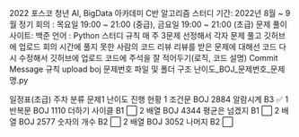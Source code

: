 2022 포스코 청년 AI, BigData 아카데미 C반 알고리즘 스터디
기간: 2022년 8월 ~ 9월
정기 회의 : 목요일 19:00 ~ 21:00 (중급), 금요일 19:00 ~ 21:00 (초급)
문제 풀이 사이트: 백준
언어 : Python
스터디 규칙
매 주 3문제 선정해서 각자 문제 풀고 깃허브에 업로드
회의 시간에 풀지 못한 사람의 코드 리뷰
리뷰를 받은 문제에 대해선 코드 다시 수정해서 깃허브에 업로드
코드에 주석을 잘 적어두기(로직, 코드 설명)
Commit Message 규칙
upload boj 문제번호
파일 및 폴더 구조
난이도_BOJ_문제번호_문제명.py

일정표(초급)
주차	분류	문제1	난이도	진행 현황
1	조건문	BOJ 2884 알람시계	B3	✅
1	반복문	BOJ 1110 더하기 사이클	B1	⬜
2	배열	BOJ 4344 평균은 넘겠지	B1	⬜
2	배열	BOJ 2577 숫자의 개수	B2	⬜
2	배열	BOJ 3052 나머지	B2	⬜
